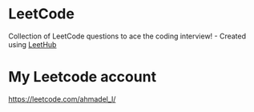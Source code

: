 # LeetCode
Collection of LeetCode questions to ace the coding interview! - Created using [LeetHub](https://github.com/QasimWani/LeetHub)

# My Leetcode account
https://leetcode.com/ahmadel_l/
